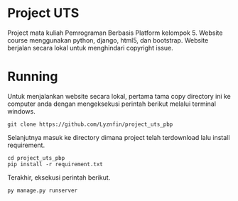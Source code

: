 # Project UTS
Project mata kuliah Pemrograman Berbasis Platform kelompok 5. Website course menggunakan python, django, html5, dan bootstrap. Website berjalan secara lokal untuk menghindari copyright issue.

# Running
Untuk menjalankan website secara lokal, pertama tama copy directory ini ke computer anda dengan mengeksekusi perintah berikut melalui terminal windows.
```
git clone https://github.com/Lyznfin/project_uts_pbp
```
Selanjutnya masuk ke directory dimana project telah terdownload lalu install requirement.
```
cd project_uts_pbp
pip install -r requirement.txt
```
Terakhir, eksekusi perintah berikut.
```
py manage.py runserver
```
